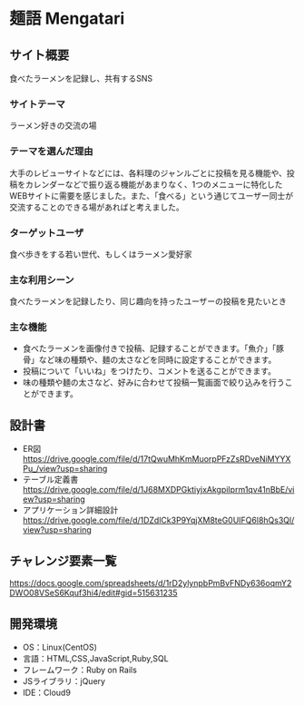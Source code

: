 # 麺語 Mengatari

## サイト概要
食べたラーメンを記録し、共有するSNS

### サイトテーマ
ラーメン好きの交流の場

### テーマを選んだ理由
大手のレビューサイトなどには、各料理のジャンルごとに投稿を見る機能や、投稿をカレンダーなどで振り返る機能があまりなく、1つのメニューに特化したWEBサイトに需要を感じました。また、「食べる」という通じてユーザー同士が交流することのできる場があればと考えました。

### ターゲットユーザ
食べ歩きをする若い世代、もしくはラーメン愛好家

### 主な利用シーン
食べたラーメンを記録したり、同じ趣向を持ったユーザーの投稿を見たいとき

### 主な機能
- 食べたラーメンを画像付きで投稿、記録することができます。「魚介」「豚骨」など味の種類や、麺の太さなどを同時に設定することができます。
- 投稿について「いいね」をつけたり、コメントを送ることができます。
- 味の種類や麺の太さなど、好みに合わせて投稿一覧画面で絞り込みを行うことができます。

## 設計書
- ER図
  https://drive.google.com/file/d/17tQwuMhKmMuorpPFzZsRDveNiMYYXPu_/view?usp=sharing
- テーブル定義書
  https://drive.google.com/file/d/1J68MXDPGktiyjxAkgpiIprm1qv41nBbE/view?usp=sharing
- アプリケーション詳細設計
  https://drive.google.com/file/d/1DZdlCk3P9YqjXM8teG0UIFQ6l8hQs3Ql/view?usp=sharing

## チャレンジ要素一覧
https://docs.google.com/spreadsheets/d/1rD2ylynpbPmBvFNDy636oqmY2DWO08VSeS6Kquf3hi4/edit#gid=515631235

## 開発環境
- OS：Linux(CentOS)
- 言語：HTML,CSS,JavaScript,Ruby,SQL
- フレームワーク：Ruby on Rails
- JSライブラリ：jQuery
- IDE：Cloud9

